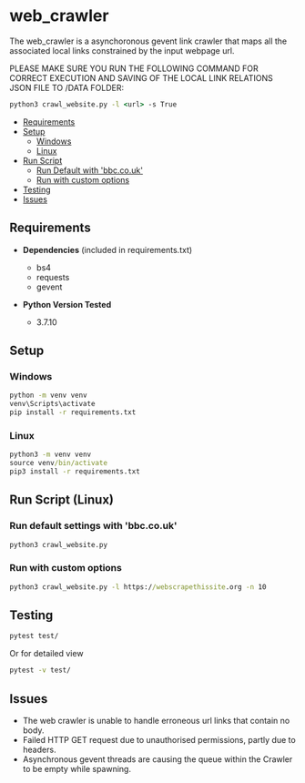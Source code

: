 # web_crawler
The web_crawler is a asynchoronous gevent link crawler that maps all the associated local links constrained by the input webpage url.

PLEASE MAKE SURE YOU RUN THE FOLLOWING COMMAND FOR CORRECT EXECUTION AND SAVING OF THE LOCAL LINK RELATIONS JSON FILE TO /DATA FOLDER:
```cmd
python3 crawl_website.py -l <url> -s True 
```

- [Requirements](#requirements)
- [Setup](#setup)
    -   [Windows](#windows)
    -   [Linux](#linux)
- [Run Script](#run-script-(linux))
    -   [Run Default with 'bbc.co.uk'](#run-default-settings-with-'bbc.co.uk')
    -   [Run with custom options](#run-with-custom-options)
- [Testing](#testing)
- [Issues](#issues)
## Requirements
- **Dependencies** (included in requirements.txt)
    - bs4
    - requests
    - gevent
  
- **Python Version Tested**
  - 3.7.10

## Setup

### Windows
```cmd
python -m venv venv
venv\Scripts\activate
pip install -r requirements.txt
```

### Linux
```cmd
python3 -m venv venv
source venv/bin/activate
pip3 install -r requirements.txt
```
## Run Script (Linux)

### Run default settings with 'bbc.co.uk'
```cmd
python3 crawl_website.py
```
### Run with custom options
```cmd
python3 crawl_website.py -l https://webscrapethissite.org -n 10
```
## Testing
```cmd
pytest test/
```
Or for detailed view
```cmd
pytest -v test/
```
## Issues
- The web crawler is unable to handle erroneous url links that contain no body.
- Failed HTTP GET request due to unauthorised permissions, partly due to headers.
- Asynchronous gevent threads are causing the queue within the Crawler to be empty while spawning.
